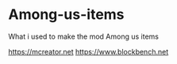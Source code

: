 # Among-us-items
What i used to make the mod Among us items

https://mcreator.net
https://www.blockbench.net
